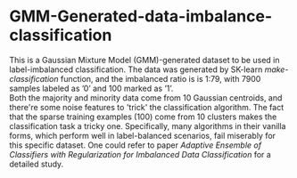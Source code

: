 # GMM-Generated-data-imbalance-classification
This is a Gaussian Mixture Model (GMM)-generated dataset to be used in label-imbalanced classification. The data was generated by SK-learn *make-classification* function, and the imbalanced ratio is is 1:79, with 7900 samples labeled as ’0’ and 100 marked as ’1’. <br />
Both the majority and minority data come from 10 Gaussian centroids, and there're some noise features to 'trick' the classification algorithm. The fact that the sparse training examples (100) come from 10 clusters makes the classification task a tricky one. Specifically, many algorithms in their vanilla forms, which perform well in label-balanced scenarios, fail miserably for this specific dataset. One could refer to paper *Adaptive Ensemble of Classifiers with Regularization for
Imbalanced Data Classification* for a detailed study. <br />

